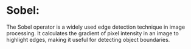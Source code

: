 # Sobel:
The Sobel operator is a widely used edge detection technique in image processing. It calculates the gradient of pixel intensity in an image to highlight edges, making it useful for detecting object boundaries.

